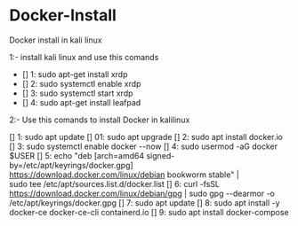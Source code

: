 # Docker-Install
Docker install in kali linux


1:- install kali linux and use this comands
  - []  1: sudo apt-get install xrdp
 - []  2: sudo systemctl enable xrdp
 - []  3: sudo systemctl start xrdp
 - []  4: sudo apt-get install leafpad 
 
2:- Use this comands to install Docker in kalilinux
 
  [] 1: sudo apt update
  [] 01: sudo apt upgrade
  [] 2: sudo apt install docker.io
  [] 3: sudo systemctl enable docker --now
  [] 4: sudo usermod -aG docker $USER
  [] 5: echo "deb [arch=amd64 signed-by=/etc/apt/keyrings/docker.gpg] https://download.docker.com/linux/debian bookworm stable" | \
        sudo tee /etc/apt/sources.list.d/docker.list
  [] 6: curl -fsSL https://download.docker.com/linux/debian/gpg |
        sudo gpg --dearmor -o /etc/apt/keyrings/docker.gpg
  [] 7: sudo apt update
  [] 8: sudo apt install -y docker-ce docker-ce-cli containerd.io
  [] 9: sudo apt install docker-compose
